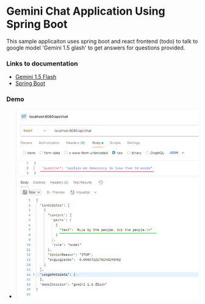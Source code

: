 # Gemini Chat Application Using Spring Boot

This sample applicaiton uses spring boot and react frontend (todo) to talk to google model 'Gemini 1.5 glash' to get answers for questions provided.


### Links to documentation

- [Gemini 1.5 Flash](https://ai.google.dev/gemini-api/docs/models/gemini#gemini-1.5-flash)
- [Spring Boot](https://spring.io/blog/2025/02/20/spring-boot-3-4-3-available-now)

### Demo

- ![Postman call](screenshots/backend_call_01.PNG) 
